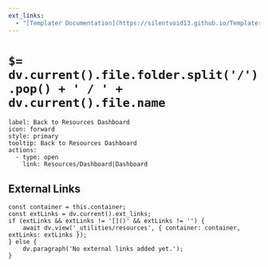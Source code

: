 ```yaml
---
ext_links:
  - "[Templater Documentation](https://silentvoid13.github.io/Templater/)"
---
```


# `$= dv.current().file.folder.split('/').pop() + ' / ' + dv.current().file.name`

```meta-bind-button
label: Back to Resources Dashboard
icon: forward
style: primary
tooltip: Back to Resources Dashboard
actions:
  - type: open
    link: Resources/Dashboard|Dashboard
```

## External Links

```dataviewjs
const container = this.container;
const extLinks = dv.current().ext_links;
if (extLinks && extLinks != '[]()' && extLinks != '') {
	await dv.view('_utilities/resources', { container: container, extLinks: extLinks });
} else {
	dv.paragraph('No external links added yet.');
}
```
